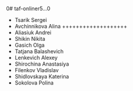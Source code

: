 0# taf-onliner5...0

- Tsarik Sergei
- Avchinnikova Alina +++++++++++++++++++
- Aliasiuk Andrei
- Shikin Nikita
- Gasich Olga
- Tatjana Balashevich
- Lenkevich Alexey
- Shirochina Anastasiya
- Filenkov Vladislav
- Shidlovskaya Katerina
- Sokolova Polina